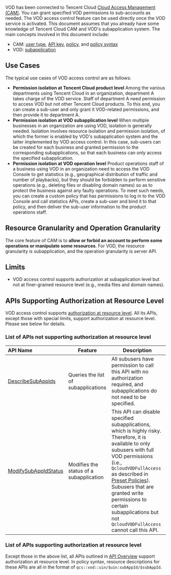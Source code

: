 VOD has been connected to Tencent Cloud [Cloud Access Management (CAM)](/document/product/598). You can grant specified VOD permissions to sub-accounts as needed. The VOD access control feature can be used directly once the VOD service is activated.
This document assumes that you already have some knowledge of Tencent Cloud CAM and VOD's subapplication system. The main concepts involved in this document include:

- CAM: [user type](https://intl.cloud.tencent.com/document/product/598/32633), [API key](https://intl.cloud.tencent.com/document/product/598/32675), [policy](/document/product/598/10601), and [policy syntax](https://intl.cloud.tencent.com/document/product/598/10603)
- VOD: [subapplication](https://intl.cloud.tencent.com/document/product/266/33987)

## Use Cases
The typical use cases of VOD access control are as follows:

- **Permission isolation at Tencent Cloud product level**
Among the various departments using Tencent Cloud in an organization, department A takes charge of the VOD service. Staff of department A need permission to access VOD but not other Tencent Cloud products. To this end, you can create a sub-user and only grant it VOD-related permissions, and then provide it to department A.
- **Permission isolation at VOD subapplication level**
When multiple businesses in an organization are using VOD, isolation is generally needed. Isolation involves resource isolation and permission isolation, of which the former is enabled by VOD's subapplication system and the latter implemented by VOD access control. In this case, sub-users can be created for each business and granted permission to the corresponding subapplications, so that each business can only access the specified subapplication.
- **Permission isolation at VOD operation level**
Product operations staff of a business using VOD in an organization need to access the VOD Console to get statistics (e.g., geographical distribution of traffic and number of playbacks), but they should be forbidden to perform sensitive operations (e.g., deleting files or disabling domain names) so as to protect the business against any faulty operations. To meet such needs, you can create a custom policy that has permissions to log in to the VOD Console and call statistics APIs, create a sub-user and bind it to that policy, and then deliver the sub-user information to the product operations staff.

## Resource Granularity and Operation Granularity
The core feature of CAM is to **allow or forbid an account to perform some operations or manipulate some resources**. For VOD, the resource granularity is subapplication, and the operation granularity is server API.

## Limits
- VOD access control supports authorization at subapplication level but not at finer-grained resource level (e.g., media files and domain names).


## APIs Supporting Authorization at Resource Level

VOD access control supports [authorization at resource level](https://intl.cloud.tencent.com/document/product/598/10588). All its APIs, except those with special limits, support authorization at resource level. Please see below for details.

### List of APIs not supporting authorization at resource level

| API Name | Feature | Description |
| :---------------------------------------------- | -------------- | ------------------------------------------------------------ |
| [DescribeSubAppIds](https://intl.cloud.tencent.com/document/product/266/34177)    | Queries the list of subapplications | All subusers have permission to call this API with no authorization required, and subapplications do not need to be specified.  |
| [ModifySubAppIdStatus](https://intl.cloud.tencent.com/document/product/266/34173) | Modifies the status of a subapplication | This API can disable specified subapplications, which is highly risky. Therefore, it is available to only subusers with full VOD permissions (i.e., `QcloudVODFullAccess` as described in [Preset Policies](https://intl.cloud.tencent.com/document/product/266/33971#.E9.A2.84.E8.AE.BE.E7.AD.96.E7.95.A5.E5.88.97.E8.A1.A8)). Subusers that are granted write permissions to certain subapplications but not `QcloudVODFullAccess` cannot call this API. |


### List of APIs supporting authorization at resource level

Except those in the above list, all APIs outlined in [API Overview](https://intl.cloud.tencent.com/document/product/266/34110) support authorization at resource level. In policy syntax, resource descriptions for these APIs are all in the format of `qcs::vod::uin/$uin:subAppId/$subAppId`.
